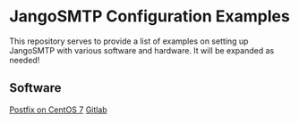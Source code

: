 # JangoSMTP Configuration Examples

This repository serves to provide a list of examples on setting up JangoSMTP with various software and hardware.  It will be expanded as needed!

## Software

[Postfix on CentOS 7](docs/postfix.md)
[Gitlab](https://docs.gitlab.com/omnibus/settings/smtp.html#jangosmtp)